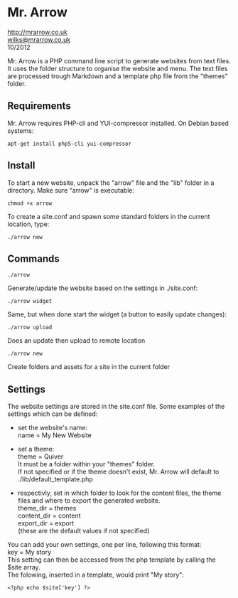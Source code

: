 Mr. Arrow
=========
http://mrarrow.co.uk  
wilks@mrarrow.co.uk  
10/2012

Mr. Arrow is a PHP command line script to generate websites from text files.
It uses the folder structure to organise the website and menu.
The text files are processed trough Markdown and a template php file from the "themes" folder.

## Requirements
Mr. Arrow requires PHP-cli and YUI-compressor installed.
On Debian based systems:

    apt-get install php5-cli yui-compressor

## Install
To start a new website, unpack the "arrow" file and the "lib" folder in a directory.
Make sure "arrow" is executable:

    chmod +x arrow
To create a site.conf and spawn some standard folders in the current location, type:

    ./arrow new

## Commands

    ./arrow			      
Generate/update the website based on the settings in ./site.conf:
  
    ./arrow widget
Same, but when done start the widget (a button to easily update changes):
  
    ./arrow upload
Does an update then upload to remote location
  
    ./arrow new 
Create folders and assets for a site in the current folder

## Settings
The website settings are stored in the site.conf file.
Some examples of the settings which can be defined:

- set the website's name:  
    name = My New Website

- set a theme:  
    theme = Quiver  
  It must be a folder within your "themes" folder.  
  If not specified or if the theme doesn't exist, Mr. Arrow will default to ./lib/default_template.php

- respectivly, set in which folder to look for the content files, the theme files and where to export the generated website.  
    theme_dir = themes  
    content_dir = content  
    export_dir = export  
  (these are the default values if not specified)

You can add your own settings, one per line, following this format:  
key = My story  
This setting can then be accessed from the php template by calling the $site array.  
The folowing, inserted in a template, would print "My story": 

    <?php echo $site['key'] ?>

